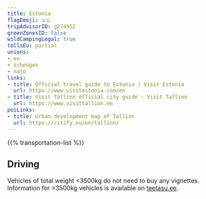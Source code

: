 ```yaml
---
title: Estonia
flagEmoji: 🇪🇪
tripAdvisorID: g274952
greenZonesID: false
wildCampingLegal: true
tollsEu: partial
unions:
- eu
- schengen
- nato
links:
- title: Official travel guide to Estonia | Visit Estonia
  url: https://www.visitestonia.com/en
- title: Visit Tallinn official city guide - Visit Tallinn
  url: https://www.visittallinn.ee
poiLinks:
- title: Urban development map of Tallinn
  url: https://citify.eu/en/tallinn/
---
```


{{% transportation-list %}}

## Driving

Vehicles of total weight <3500kg do not need to buy any vignettes. Information for >3500kg vehicles is available on [teetasu.ee](https://teetasu.ee/en).
